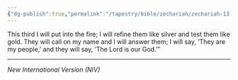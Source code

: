 ```yaml
---
{"dg-publish":true,"permalink":"/tapestry/bible/zechariah/zechariah-13-9/","title":"Zechariah 13:9","hide":true,"tags":["bible-verse","bible-verse"],"dgHomeLink":true,"dgShowLocalGraph":true,"dgEnableSearch":true}
---
```


This third I will put into the fire; I will refine them like silver and test them like gold.
They will call on my name and I will answer them; I will say, ‘They are my people,’ and they will say, ‘The Lord is our God.’”

---
*New International Version (NIV)*